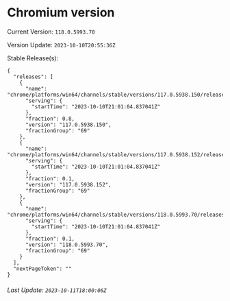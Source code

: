 # Chromium version

Current Version: `118.0.5993.70`

Version Update: `2023-10-10T20:55:36Z`

Stable Release(s):
```
{
  "releases": [
    {
      "name": "chrome/platforms/win64/channels/stable/versions/117.0.5938.150/releases/1696971664",
      "serving": {
        "startTime": "2023-10-10T21:01:04.837041Z"
      },
      "fraction": 0.8,
      "version": "117.0.5938.150",
      "fractionGroup": "69"
    },
    {
      "name": "chrome/platforms/win64/channels/stable/versions/117.0.5938.152/releases/1696971664",
      "serving": {
        "startTime": "2023-10-10T21:01:04.837041Z"
      },
      "fraction": 0.1,
      "version": "117.0.5938.152",
      "fractionGroup": "69"
    },
    {
      "name": "chrome/platforms/win64/channels/stable/versions/118.0.5993.70/releases/1696971664",
      "serving": {
        "startTime": "2023-10-10T21:01:04.837041Z"
      },
      "fraction": 0.1,
      "version": "118.0.5993.70",
      "fractionGroup": "69"
    }
  ],
  "nextPageToken": ""
}
```

###### Last Update: `2023-10-11T18:00:06Z`
        